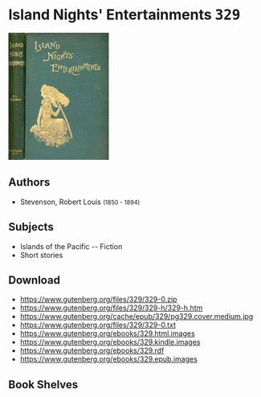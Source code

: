 # Island Nights' Entertainments <kbd>329</kbd>

![](./cover.medium.jpg "")

## Authors


 - Stevenson, Robert Louis <small>(1850 - 1894)</small>

## Subjects


 - Islands of the Pacific -- Fiction
 - Short stories

## Download


 - https://www.gutenberg.org/files/329/329-0.zip
 - https://www.gutenberg.org/files/329/329-h/329-h.htm
 - https://www.gutenberg.org/cache/epub/329/pg329.cover.medium.jpg
 - https://www.gutenberg.org/files/329/329-0.txt
 - https://www.gutenberg.org/ebooks/329.html.images
 - https://www.gutenberg.org/ebooks/329.kindle.images
 - https://www.gutenberg.org/ebooks/329.rdf
 - https://www.gutenberg.org/ebooks/329.epub.images

## Book Shelves


